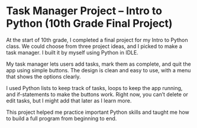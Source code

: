 # Task Manager Project – Intro to Python (10th Grade Final Project)

At the start of 10th grade, I completed a final project for my Intro to Python class. We could choose from three project ideas, and I picked to make a task manager. I built it by myself using Python in IDLE.

My task manager lets users add tasks, mark them as complete, and quit the app using simple buttons. The design is clean and easy to use, with a menu that shows the options clearly.

I used Python lists to keep track of tasks, loops to keep the app running, and if-statements to make the buttons work. Right now, you can’t delete or edit tasks, but I might add that later as I learn more.

This project helped me practice important Python skills and taught me how to build a full program from beginning to end.

